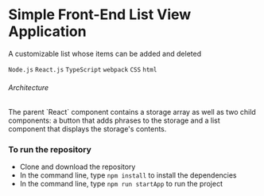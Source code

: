 # Simple Front-End List View Application

A customizable list whose items can be added and deleted

`Node.js` `React.js` `TypeScript` `webpack` `CSS` `html`

###### Architecture
<p>The parent `React` component contains a storage array as well as two child components: a button that adds phrases to the storage and a list component that displays the storage's contents.</p>

### To run the repository
- Clone and download the repository
- In the command line, type `npm install` to install the dependencies
- In the command line, type `npm run startApp` to run the project 
